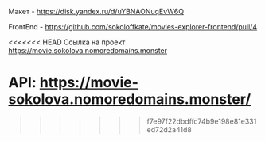 Макет - https://disk.yandex.ru/d/uYBNAONuqEvW6Q

FrontEnd - https://github.com/sokoloffkate/movies-explorer-frontend/pull/4

<<<<<<< HEAD
Ссылка на проект https://movie.sokolova.nomoredomains.monster

API: https://movie-sokolova.nomoredomains.monster/
=======
>>>>>>> f7e97f22dbdffc74b9e198e81e331ed72d2a41d8
